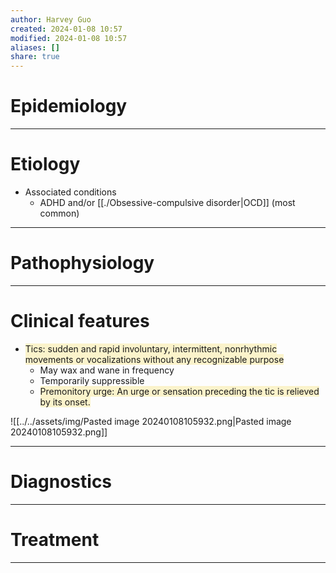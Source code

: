 ```yaml
---
author: Harvey Guo
created: 2024-01-08 10:57
modified: 2024-01-08 10:57
aliases: []
share: true
---
```

# Epidemiology


---
# Etiology
- Associated conditions
	- ADHD and/or [[./Obsessive-compulsive disorder|OCD]] (most common)

---
# Pathophysiology


---
# Clinical features
- <span style="background:rgba(240, 200, 0, 0.2)">Tics: sudden and rapid involuntary, intermittent, nonrhythmic movements or vocalizations without any recognizable purpose</span>
	- May wax and wane in frequency
	- Temporarily suppressible
	- <span style="background:rgba(240, 200, 0, 0.2)">Premonitory urge: An urge or sensation preceding the tic is relieved by its onset.</span>

![[../../assets/img/Pasted image 20240108105932.png|Pasted image 20240108105932.png]]

---
# Diagnostics


---
# Treatment


---
